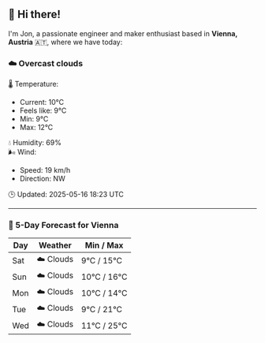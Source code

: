 ## 👋 Hi there!

I'm Jon, a passionate engineer and maker enthusiast based in **Vienna, Austria** 🇦🇹, where we have today:

### ☁️ Overcast clouds 

🌡️ Temperature: 
* Current: 10°C
* Feels like: 9°C
* Min: 9°C 
* Max: 12°C  

💧 Humidity: 69%  
🌬️ Wind: 
* Speed: 19 km/h 
* Direction: NW  

🕒 Updated: 2025-05-16 18:23 UTC

---

### 📅 5-Day Forecast for Vienna

| Day | Weather | Min / Max |
|-----|---------|------------|
| Sat | ☁️ Clouds | 9°C / 15°C |
| Sun | ☁️ Clouds | 10°C / 16°C |
| Mon | ☁️ Clouds | 10°C / 14°C |
| Tue | ☁️ Clouds | 9°C / 21°C |
| Wed | ☁️ Clouds | 11°C / 25°C |
